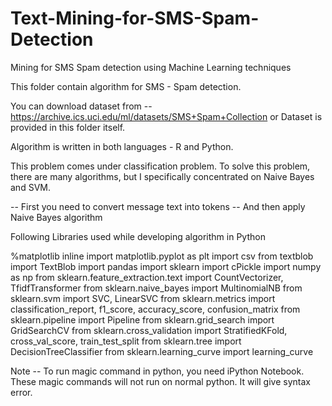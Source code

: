 # Text-Mining-for-SMS-Spam-Detection

Mining for SMS Spam detection using Machine Learning techniques

This folder contain algorithm for SMS - Spam detection. 

You can download dataset from -- https://archive.ics.uci.edu/ml/datasets/SMS+Spam+Collection or Dataset is provided in this folder itself.

Algorithm is written in both languages - R and Python.

This problem comes under classification problem. 
To solve this problem, there are many algorithms, but I specifically concentrated on Naive Bayes and SVM.

-- First you need to convert message text into tokens
-- And then apply Naive Bayes algorithm

Following Libraries used while developing algorithm in Python

%matplotlib inline
import matplotlib.pyplot as plt
import csv
from textblob import TextBlob
import pandas
import sklearn
import cPickle
import numpy as np
from sklearn.feature_extraction.text import CountVectorizer, TfidfTransformer
from sklearn.naive_bayes import MultinomialNB
from sklearn.svm import SVC, LinearSVC
from sklearn.metrics import classification_report, f1_score, accuracy_score, confusion_matrix
from sklearn.pipeline import Pipeline
from sklearn.grid_search import GridSearchCV
from sklearn.cross_validation import StratifiedKFold, cross_val_score, train_test_split 
from sklearn.tree import DecisionTreeClassifier 
from sklearn.learning_curve import learning_curve

Note -- To run magic command in python, you need iPython Notebook. These magic commands will not run on normal python. 
It will give syntax error.


